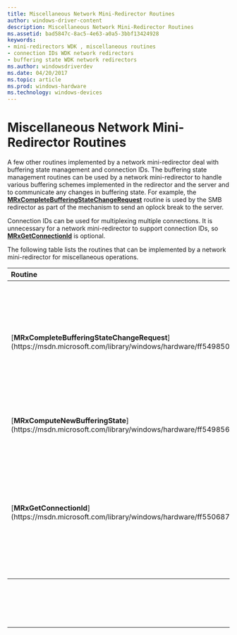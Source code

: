 ```yaml
---
title: Miscellaneous Network Mini-Redirector Routines
author: windows-driver-content
description: Miscellaneous Network Mini-Redirector Routines
ms.assetid: bad5847c-8ac5-4e63-a0a5-3bbf13424928
keywords:
- mini-redirectors WDK , miscellaneous routines
- connection IDs WDK network redirectors
- buffering state WDK network redirectors
ms.author: windowsdriverdev
ms.date: 04/20/2017
ms.topic: article
ms.prod: windows-hardware
ms.technology: windows-devices
---
```


# Miscellaneous Network Mini-Redirector Routines


A few other routines implemented by a network mini-redirector deal with buffering state management and connection IDs. The buffering state management routines can be used by a network mini-redirector to handle various buffering schemes implemented in the redirector and the server and to communicate any changes in buffering state. For example, the [**MRxCompleteBufferingStateChangeRequest**](https://msdn.microsoft.com/library/windows/hardware/ff549850) routine is used by the SMB redirector as part of the mechanism to send an oplock break to the server.

Connection IDs can be used for multiplexing multiple connections. It is unnecessary for a network mini-redirector to support connection IDs, so [**MRxGetConnectionId**](https://msdn.microsoft.com/library/windows/hardware/ff550687) is optional.

The following table lists the routines that can be implemented by a network mini-redirector for miscellaneous operations.

<table>
<colgroup>
<col width="50%" />
<col width="50%" />
</colgroup>
<thead>
<tr class="header">
<th align="left">Routine</th>
<th align="left">Description</th>
</tr>
</thead>
<tbody>
<tr class="odd">
<td align="left">[<strong>MRxCompleteBufferingStateChangeRequest</strong>](https://msdn.microsoft.com/library/windows/hardware/ff549850)</td>
<td align="left"><p>RDBSS calls this routine to notify the network mini-redirector that a buffering state change request has been completed. For example, the SMB redirector uses this routine to send an oplock break response or to close the handle on an oplock break if the file is no longer in use. Byte range locks that need to be flushed out to the server are passed to the network mini-redirector in the <strong>LowIoContext.ParamsFor.Locks.LockList</strong> member of the RX_CONTEXT.</p></td>
</tr>
<tr class="even">
<td align="left">[<strong>MRxComputeNewBufferingState</strong>](https://msdn.microsoft.com/library/windows/hardware/ff549856)</td>
<td align="left"><p>RDBSS calls this routine to request that the network mini-redirector compute a new buffering state change.</p></td>
</tr>
<tr class="odd">
<td align="left">[<strong>MRxGetConnectionId</strong>](https://msdn.microsoft.com/library/windows/hardware/ff550687)</td>
<td align="left"><p>RDBSS calls this routine to request that a network mini-redirector return a connection ID for the connection which can be used for handling multiple sessions. If connection IDs are supported by the network mini-redirector, then the returned connection ID is appended to the connection structures stored in the name table. RDBSS considers the connection ID as an opaque blob, and does a byte-by-byte comparison of the connection ID blob while looking up the net-name table for a given name.</p></td>
</tr>
</tbody>
</table>

 

 

 


--------------------


